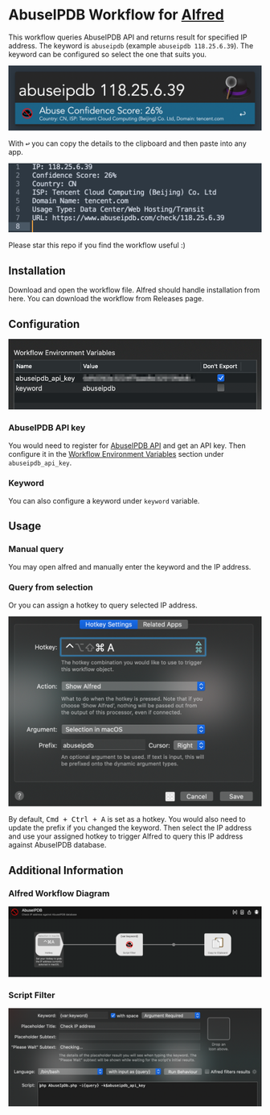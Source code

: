 # AbuseIPDB Workflow for [Alfred](http://www.alfredapp.com/)

This workflow queries AbuseIPDB API and returns result for specified IP address. The keyword is `abuseipdb` (example `abuseipdb 118.25.6.39`). The keyword can be configured so select the one that suits you.

![Query public IP address](./assets/query-public-ip.png)

With <kbd>↩</kbd> you can copy the details to the clipboard and then paste into any app.

![Copy details to clipboard](./assets/clipboard-contents.png)

Please star this repo if you find the workflow useful :)

## Installation

Download and open the workflow file. Alfred should handle installation from here. You can download the workflow from Releases page.

## Configuration

![Workflow Environment Variables](./assets/workflow-environment-variables.png)

### AbuseIPDB API key

You would need to register for [AbuseIPDB API](https://docs.abuseipdb.com/) and get an API key. Then configure it in the [Workflow Environment Variables](https://www.alfredapp.com/help/workflows/advanced/variables/) section under `abuseipdb_api_key`.

### Keyword

You can also configure a keyword under `keyword` variable.

## Usage

### Manual query

You may open alfred and manually enter the keyword and the IP address.

### Query from selection

Or you can assign a hotkey to query selected IP address.

![Workflow Environment Variables](./assets/hotkey-preferences.png)

By default, <kbd>Cmd + Ctrl + A</kbd> is set as a hotkey. You would also need to update the prefix if you changed the keyword. Then select the IP address and use your assigned hotkey to trigger Alfred to query this IP address against AbuseIPDB database. 

## Additional Information

### Alfred Workflow Diagram

![Alfred Workflow Diagram](./assets/alfred-workflow-diagram.png)

### Script Filter

![Script Filter](./assets/script-filter.png)